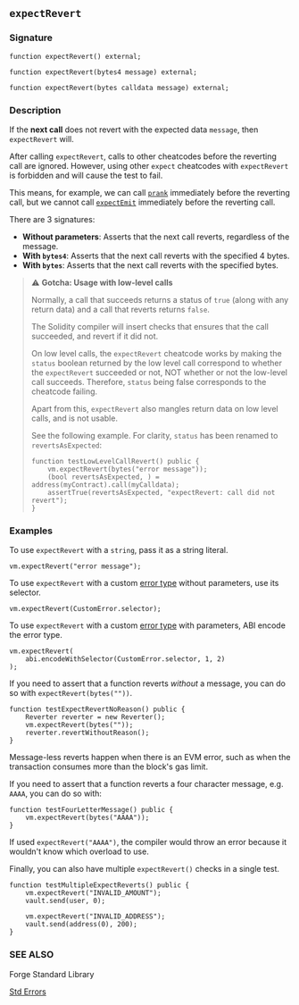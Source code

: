## `expectRevert`

### Signature

```solidity
function expectRevert() external;
```

```solidity
function expectRevert(bytes4 message) external;
```

```solidity
function expectRevert(bytes calldata message) external;
```

### Description

If the **next call** does not revert with the expected data `message`, then `expectRevert` will.

After calling `expectRevert`, calls to other cheatcodes before the reverting call are ignored. However, using other `expect` cheatcodes with `expectRevert` is forbidden and will cause the test to fail.

This means, for example, we can call [`prank`](./prank.md) immediately before the reverting call, but we cannot call [`expectEmit`](./expect-emit.md) immediately before the reverting call.

There are 3 signatures:

- **Without parameters**: Asserts that the next call reverts, regardless of the message.
- **With `bytes4`**: Asserts that the next call reverts with the specified 4 bytes.
- **With `bytes`**: Asserts that the next call reverts with the specified bytes.

> ⚠️ **Gotcha: Usage with low-level calls**
>
> Normally, a call that succeeds returns a status of `true` (along with any return data) and a call that reverts returns `false`.
>
> The Solidity compiler will insert checks that ensures that the call succeeded, and revert if it did not.
>
> On low level calls, the `expectRevert` cheatcode works by making the `status` boolean returned by the low level call correspond to whether the `expectRevert` succeeded or not, NOT whether or not the low-level call succeeds. Therefore, `status` being false corresponds to the cheatcode failing.
>
> Apart from this, `expectRevert` also mangles return data on low level calls, and is not usable.
>
> See the following example. For clarity, `status` has been renamed to `revertsAsExpected`:
>
> ```solidity
> function testLowLevelCallRevert() public {
>     vm.expectRevert(bytes("error message"));
>     (bool revertsAsExpected, ) = address(myContract).call(myCalldata);
>     assertTrue(revertsAsExpected, "expectRevert: call did not revert");
> }
> ```

### Examples

To use `expectRevert` with a `string`, pass it as a string literal.

```solidity
vm.expectRevert("error message");
```

To use `expectRevert` with a custom [error type][error-type] without parameters, use its selector.

```solidity
vm.expectRevert(CustomError.selector);
```

To use `expectRevert` with a custom [error type][error-type] with parameters, ABI encode the error type.

```solidity
vm.expectRevert(
    abi.encodeWithSelector(CustomError.selector, 1, 2)
);
```

If you need to assert that a function reverts _without_ a message, you can do so with `expectRevert(bytes(""))`.

```solidity
function testExpectRevertNoReason() public {
    Reverter reverter = new Reverter();
    vm.expectRevert(bytes(""));
    reverter.revertWithoutReason();
}
```

Message-less reverts happen when there is an EVM error, such as when the transaction consumes more than the block's gas limit.

If you need to assert that a function reverts a four character message, e.g. `AAAA`, you can do so with:

```solidity
function testFourLetterMessage() public {
    vm.expectRevert(bytes("AAAA"));
}
```

If used `expectRevert("AAAA")`, the compiler would throw an error because it wouldn't know which overload to use.

Finally, you can also have multiple `expectRevert()` checks in a single test.

```solidity
function testMultipleExpectReverts() public {
    vm.expectRevert("INVALID_AMOUNT");
    vault.send(user, 0);

    vm.expectRevert("INVALID_ADDRESS");
    vault.send(address(0), 200);
}
```

### SEE ALSO

Forge Standard Library

[Std Errors](../reference/forge-std/std-errors.md)

[error-type]: https://docs.soliditylang.org/en/v0.8.11/contracts.html#errors

